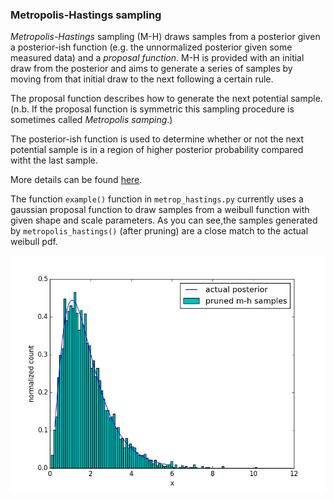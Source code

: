 ### Metropolis-Hastings sampling

_Metropolis-Hastings_ sampling (M-H) draws samples from a posterior given a posterior-ish function (e.g. the unnormalized posterior given some measured data) and a _proposal function_. M-H is provided with an initial draw from the posterior and aims to generate a series of samples by moving from that initial draw to the next following a certain rule.

The proposal function describes how to generate the next potential sample. (n.b. If the proposal function is symmetric this sampling procedure is sometimes called _Metropolis samping_.)

The posterior-ish function is used to determine whether or not the next potential sample is in a region of higher posterior probability compared witht the last sample.

More details can be found [here](http://www.journalofvision.org/content/5/5/8.short).

The function `example()` function in `metrop_hastings.py` currently uses a gaussian proposal function to draw samples from a weibull function with given shape and scale parameters. As you can see,the samples generated by `metropolis_hastings()` (after pruning) are a close match to the actual weibull pdf.

![Example of posterior samples from M-H](/img/example.png?raw=true "Example of posterior samples from M-H")
